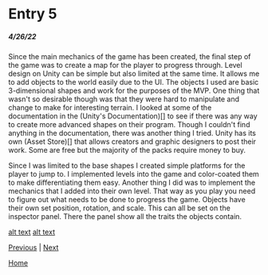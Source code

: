 # Entry 5
##### 4/26/22

Since the main mechanics of the game has been created, the final step of the game was to create a map for the player to progress through. Level design on Unity can be simple but also limited at the same time. It allows me to add objects to the world easily due to the UI. The objects I used are basic 3-dimensional shapes and work for the purposes of the MVP.  One thing that wasn't so desirable though was that they were hard to manipulate and change to make for interesting terrain. I looked at some of the documentation in the (Unity's Documentation)[] to see if there was any way to create more advanced shapes on their program. Though I couldn't find anything in the documentation, there was another thing I tried. Unity has its own (Asset Store)[] that allows creators and graphic designers to post their work. Some are free but the majority of the packs require money to buy. 

Since I was limited to the base shapes I created simple platforms for the player to jump to. I implemented levels into the game and color-coated them to make differentiating them easy. Another thing I did was to implement the mechanics that I added into their own level. That way as you play you need to figure out what needs to be done to progress the game. Objects have their own set position, rotation, and scale. This can all be set on the inspector panel. There the panel show all the traits the objects contain. 

[alt text](https://github.com/ivanc4515/apcsa-freedom-project/blob/master/Screenshot%20APCSA(FP)1.png)
[alt text](https://github.com/ivanc4515/apcsa-freedom-project/blob/master/Screenshot%20APCSA(FP)2.png)

[Previous](entry04.md) | [Next](entry06.md)

[Home](../README.md)
